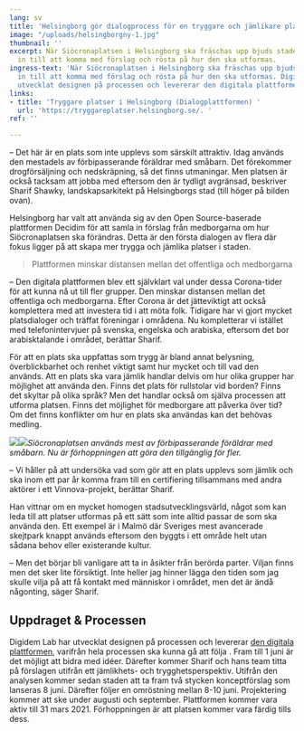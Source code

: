 ```yaml
---
lang: sv
title: 'Helsingborg gör dialogprocess för en tryggare och jämlikare plats '
image: "/uploads/helsingborgny-1.jpg"
thumbnail: ''
excerpt: När Siöcronaplatsen i Helsingborg ska fräschas upp bjuds stadens invånare
  in till att komma med förslag och rösta på hur den ska utformas.
ingress-text: 'När Siöcronaplatsen i Helsingborg ska fräschas upp bjuds stadens invånare
  in till att komma med förslag och rösta på hur den ska utformas. Digidem Lab har
  utvecklat designen på processen och levererar den digitala plattformen. '
links:
- title: 'Tryggare platser i Helsingborg (Dialogplattformen) '
  url: 'https://tryggareplatser.helsingborg.se/. '
ref: ''

---
```

– Det här är en plats som inte upplevs som särskilt attraktiv. Idag används den mestadels av förbipasserande föräldrar med småbarn. Det förekommer drogförsäljning och nedskräpning, så det finns utmaningar. Men platsen är också tacksam att jobba med eftersom den är tydligt avgränsad, beskriver Sharif Shawky, landskapsarkitekt på Helsingborgs stad (till höger på bilden ovan).

Helsingborg har valt att använda sig av den Open Source-baserade plattformen Decidim för att samla in förslag från medborgarna om hur Siöcronaplatsen ska förändras. Detta är den första dialogen av flera där fokus ligger på att skapa mer trygga och jämlika platser i staden.

> Plattformen minskar distansen mellan det offentliga och medborgarna

– Den digitala plattformen blev ett självklart val under dessa Corona-tider för att kunna nå ut till fler grupper. Den minskar distansen mellan det offentliga och medborgarna. Efter Corona är det jätteviktigt att också komplettera med att investera tid i att möta folk. Tidigare har vi gjort mycket platsdialoger och träffat föreningar i områdena. Nu kompletterar vi istället med telefonintervjuer på svenska, engelska och arabiska, eftersom det bor arabisktalande i området, berättar Sharif.

För att en plats ska uppfattas som trygg är bland annat belysning, överblickbarhet och renhet viktigt samt hur mycket och till vad den används. Att en plats ska vara jämlik handlar delvis om hur olika grupper har möjlighet att använda den. Finns det plats för rullstolar vid borden? Finns det skyltar på olika språk? Men det handlar också om själva processen att utforma platsen. Finns det möjlighet för medborgare att påverka över tid? Om det finns konflikter om hur en plats ska användas kan det behövas medling.

![](/uploads/platsen-hborg1.jpg)![](/uploads/platsen-hborg2.jpg)_Siöcronaplatsen används mest av förbipasserande föräldrar med småbarn. Nu är förhoppningen att göra den tillgänglig för fler._

– Vi håller på att undersöka vad som gör att en plats upplevs som jämlik och ska inom ett par år komma fram till en certifiering tillsammans med andra aktörer i ett Vinnova-projekt, berättar Sharif.

Han vittnar om en mycket homogen stadsutvecklingsvärld, något som kan leda till att platser utformas på ett sätt som inte alltid passar de som ska använda den. Ett exempel är i Malmö där Sveriges mest avancerade skejtpark knappt används eftersom den byggts i ett område helt utan sådana behov eller existerande kultur.

– Men det börjar bli vanligare att ta in åsikter från berörda parter. Viljan finns men det sker lite försiktigt. Inte heller jag hinner lägga den tiden som jag skulle vilja på att få kontakt med människor i området, men det är ändå någonting, säger Sharif.

## Uppdraget & Processen

Digidem Lab har utvecklat designen på processen och levererar [den digitala plattformen](https://tryggareplatser.helsingborg.se/.  "den digitala plattformen"), varifrån hela processen ska kunna gå att följa . Fram till 1 juni är det möjligt att bidra med idéer. Därefter kommer Sharif och hans team titta på förslagen utifrån ett jämlikhets- och trygghetsperspektiv. Utifrån den analysen kommer sedan staden att ta fram två stycken konceptförslag som lanseras 8 juni. Därefter följer en omröstning mellan 8-10 juni. Projektering kommer att ske under augusti och september. Plattformen kommer vara aktiv till 31 mars 2021. Förhoppningen är att platsen kommer vara färdig tills dess.